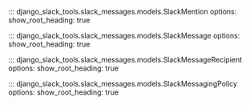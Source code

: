::: django_slack_tools.slack_messages.models.SlackMention
    options:
      show_root_heading: true

::: django_slack_tools.slack_messages.models.SlackMessage
    options:
      show_root_heading: true

::: django_slack_tools.slack_messages.models.SlackMessageRecipient
    options:
      show_root_heading: true

::: django_slack_tools.slack_messages.models.SlackMessagingPolicy
    options:
      show_root_heading: true
